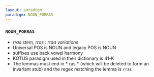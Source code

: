 ```yaml
---
layout: paradigm
paradigm: NOUN_PORRAS
---
```

### ` NOUN_PORRAS `

* _rras stem, rras : rtaa variations_
* Universal POS is NOUN and legacy POS is NOUN
* suffixes use back vowel harmony
* KOTUS paradigm used in their dictionary is 41-K
* The lemmas must end in * ras * (which will be deleted to form an invariant stub) and the regex matching the lemma is ` rras `
